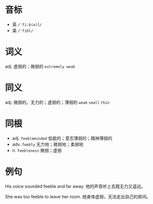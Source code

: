 # 音标

- 英 `/'fiːb(ə)l/`
- 美 `/'fibl/`

# 词义

adj. 虚弱的；微弱的
`extremely weak`

# 同义

adj. 微弱的，无力的；虚弱的；薄弱的
`weak` `small` `thin`

# 同根

- adj. `feebleminded` 低能的；意志薄弱的；精神薄弱的
- adv. `feebly` 无力地；微弱地；柔弱地
- n. `feebleness` 微弱；虚弱

# 例句

His voice sounded feeble and far away.
他的声音听上去既无力又遥远。

She was too feeble to leave her room.
她身体虚弱，无法走出自己的房间。


